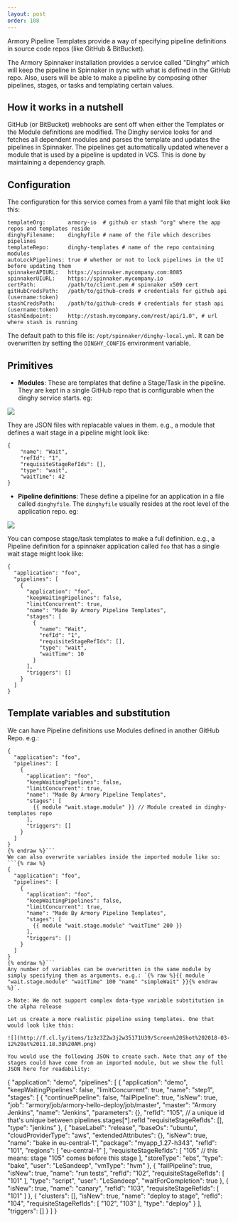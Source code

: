 ```yaml
---
layout: post
order: 108
---
```


Armory Pipeline Templates provide a way of specifying pipeline definitions in source code repos (like GitHub & BitBucket). 

The Armory Spinnaker installation provides a service called "Dinghy" which will keep the pipeline in Spinnaker in sync with what is defined in the GitHub repo. Also, users will be able to make a pipeline by composing other pipelines, stages, or tasks and templating certain values.

## How it works in a nutshell

GitHub (or BitBucket) webhooks are sent off when either the Templates or the Module definitions are modified. The Dinghy service looks for and fetches all dependent modules and parses the template and updates the pipelines in Spinnaker. The pipelines get automatically updated whenever a module that is used by a pipeline is updated in VCS. This is done by maintaining a dependency graph.

## Configuration
The configuration for this service comes from a yaml file that might look like this:
```
templateOrg:       armory-io  # github or stash "org" where the app repos and templates reside
dinghyFilename:    dinghyfile # name of the file which describes pipelines
templateRepo:      dinghy-templates # name of the repo containing modules
autoLockPipelines: true # whether or not to lock pipelines in the UI before updating them
spinnakerAPIURL:   https://spinnaker.mycompany.com:8085
spinnakerUIURL:    https://spinnaker.mycompany.io
certPath:          /path/to/client.pem # spinnaker x509 cert
gitHubCredsPath:   /path/to/github-creds # credentials for github api (username:token)
stashCredsPath:    /path/to/github-creds # credentials for stash api (username:token)
stashEndpoint:     http://stash.mycompany.com/rest/api/1.0", # url where stash is running
```
The default path to this file is: `/opt/spinnaker/dinghy-local.yml`. It can be overwritten by setting the `DINGHY_CONFIG` environment variable.

## Primitives

- **Modules**: These are templates that define a Stage/Task in the pipeline. They are kept in a single GitHub repo that is configurable when the dinghy service starts. eg:

![](http://f.cl.ly/items/3R0B3W3o2l3h2K0E3e1G/dinghy-template-repo.png)

 They are JSON files with replacable values in them. e.g., a module that defines a wait stage in a pipeline might look like:
```
{
    "name": "Wait",
    "refId": "1",
    "requisiteStageRefIds": [],
    "type": "wait",
    "waitTime": 42
}
```
- **Pipeline definitions**: These define a pipeline for an application in a file called `dinghyfile`. The `dinghyfile` usually resides at the root level of the application repo. eg:

![](http://f.cl.ly/items/3t3z0Q2Z040f0i0V2P3O/dinghyfile.png)

You can compose stage/task templates to make a full definition. e.g., a Pipeline definition for a spinnaker application called `foo` that has a single wait stage might look like:
```
{
  "application": "foo",
  "pipelines": [
    {
      "application": "foo",
      "keepWaitingPipelines": false,
      "limitConcurrent": true,
      "name": "Made By Armory Pipeline Templates",
      "stages": [
        {
          "name": "Wait",
          "refId": "1",
          "requisiteStageRefIds": [],
          "type": "wait",
          "waitTime": 10
        }
      ],
      "triggers": []
    }
  ]
}
```

## Template variables and substitution

We can have Pipeline definitions use Modules defined in another GitHub Repo. e.g.:
```{% raw %}
{
  "application": "foo",
  "pipelines": [
    {
      "application": "foo",
      "keepWaitingPipelines": false,
      "limitConcurrent": true,
      "name": "Made By Armory Pipeline Templates",
      "stages": [
        {{ module "wait.stage.module" }} // Module created in dinghy-templates repo
      ],
      "triggers": []
    }
  ]
}
{% endraw %}```
We can also overwrite variables inside the imported module like so:
```{% raw %}
{
  "application": "foo",
  "pipelines": [
    {
      "application": "foo",
      "keepWaitingPipelines": false,
      "limitConcurrent": true,
      "name": "Made By Armory Pipeline Templates",
      "stages": [
        {{ module "wait.stage.module" "waitTime" 200 }}
      ],
      "triggers": []
    }
  ]
}
{% endraw %}```
Any number of variables can be overwritten in the same module by simply specifying them as arguments. e.g.: `{% raw %}{{ module "wait.stage.module" "waitTime" 100 "name" "simpleWait" }}{% endraw %}`.

> Note: We do not support complex data-type variable substitution in the alpha release

Let us create a more realistic pipeline using templates. One that would look like this:

![](http://f.cl.ly/items/1z3z3Z2w3j2w35171U39/Screen%20Shot%202018-03-12%20at%2011.18.38%20AM.png)

You would use the following JSON to create such. Note that any of the stages could have come from an imported module, but we show the full JSON here for readability:

```
{
  "application": "demo",
  "pipelines": [
    {
      "application": "demo",
      "keepWaitingPipelines": false,
      "limitConcurrent": true,
      "name": "step1",
      "stages": [
        {
          "continuePipeline": false,
          "failPipeline": true,
          "isNew": true,
          "job": "armory/job/armory-hello-deploy/job/master",
          "master": "Armory Jenkins",
          "name": "Jenkins",
          "parameters": {},
          "refId": "105",            // a unique id that's unique between pipelines.stages[*].refId
          "requisiteStageRefIds": [],
          "type": "jenkins"
        },
        {
          "baseLabel": "release",
          "baseOs": "ubuntu",
          "cloudProviderType": "aws",
          "extendedAttributes": {},
          "isNew": true,
          "name": "bake in eu-central-1",
          "package": "myapp_1.27-h343",
          "refId": "101",
          "regions": [
             "eu-central-1"
          ],
          "requisiteStageRefIds": [
            "105"      // this means: stage "105" comes before this stage
          ],
          "storeType": "ebs",
          "type": "bake",
          "user": "LeSandeep",
          "vmType": "hvm"
        },
        {
          "failPipeline": true,
          "isNew": true,
          "name": "run tests",
          "refId": "102",
          "requisiteStageRefIds": [
            "101"
          ],
          "type": "script",
          "user": "LeSandeep",
          "waitForCompletion": true
        },
        {
          "isNew": true,
          "name": "canary",
          "refId": "103",
          "requisiteStageRefIds": [
            "101"
          ]
        },
        {
          "clusters": [],
          "isNew": true,
          "name": "deploy to stage",
          "refId": "104",
          "requisiteStageRefIds": [
            "102",
            "103"
          ],
          "type": "deploy"
        }
      ],
      "triggers": []
    }
  ]
}
```

